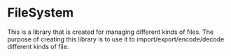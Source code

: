 # FileSystem
This is a library that is created for managing different kinds of files. The purpose of creating this library is to use it to import/export/encode/decode different kinds of file.
